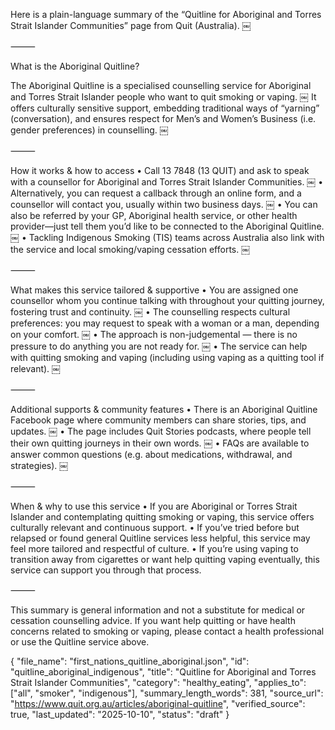 Here is a plain-language summary of the “Quitline for Aboriginal and Torres Strait Islander Communities” page from Quit (Australia).  ￼

⸻

What is the Aboriginal Quitline?

The Aboriginal Quitline is a specialised counselling service for Aboriginal and Torres Strait Islander people who want to quit smoking or vaping.  ￼
It offers culturally sensitive support, embedding traditional ways of “yarning” (conversation), and ensures respect for Men’s and Women’s Business (i.e. gender preferences) in counselling.  ￼

⸻

How it works & how to access
	•	Call 13 7848 (13 QUIT) and ask to speak with a counsellor for Aboriginal and Torres Strait Islander Communities.  ￼
	•	Alternatively, you can request a callback through an online form, and a counsellor will contact you, usually within two business days.  ￼
	•	You can also be referred by your GP, Aboriginal health service, or other health provider—just tell them you’d like to be connected to the Aboriginal Quitline.  ￼
	•	Tackling Indigenous Smoking (TIS) teams across Australia also link with the service and local smoking/vaping cessation efforts.  ￼

⸻

What makes this service tailored & supportive
	•	You are assigned one counsellor whom you continue talking with throughout your quitting journey, fostering trust and continuity.  ￼
	•	The counselling respects cultural preferences: you may request to speak with a woman or a man, depending on your comfort.  ￼
	•	The approach is non-judgemental — there is no pressure to do anything you are not ready for.  ￼
	•	The service can help with quitting smoking and vaping (including using vaping as a quitting tool if relevant).  ￼

⸻

Additional supports & community features
	•	There is an Aboriginal Quitline Facebook page where community members can share stories, tips, and updates.  ￼
	•	The page includes Quit Stories podcasts, where people tell their own quitting journeys in their own words.  ￼
	•	FAQs are available to answer common questions (e.g. about medications, withdrawal, and strategies).  ￼

⸻

When & why to use this service
	•	If you are Aboriginal or Torres Strait Islander and contemplating quitting smoking or vaping, this service offers culturally relevant and continuous support.
	•	If you’ve tried before but relapsed or found general Quitline services less helpful, this service may feel more tailored and respectful of culture.
	•	If you’re using vaping to transition away from cigarettes or want help quitting vaping eventually, this service can support you through that process.

⸻

This summary is general information and not a substitute for medical or cessation counselling advice. If you want help quitting or have health concerns related to smoking or vaping, please contact a health professional or use the Quitline service above.

{
  "file_name": "first_nations_quitline_aboriginal.json",
  "id": "quitline_aboriginal_indigenous",
  "title": "Quitline for Aboriginal and Torres Strait Islander Communities",
  "category": "healthy_eating",
  "applies_to": ["all", "smoker", "indigenous"],
  "summary_length_words": 381,
  "source_url": "https://www.quit.org.au/articles/aboriginal-quitline",
  "verified_source": true,
  "last_updated": "2025-10-10",
  "status": "draft"
}